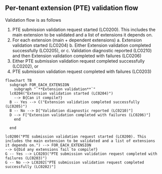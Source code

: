 ## Per-tenant extension (PTE) validation flow

Validation flow is as follows

1. PTE submission validation request started (LC0200). This includes the main extension to be validated and a list of extensions it depends on.
2. For each extension (main + dependent extensions)
    a. Extension validation started (LC0204)
    b. Either Extension validation completed successfully (LC0205), or
    c. Validation diagnostic reported (LC0210) and then Extension validation completed with failures (LC0206)
3. Either PTE submission validation request completed successfully (LC0202), or
4. PTE submission validation request completed with failures (LC0203)


```mermaid
flowchart TB
  subgraph FOR_EACH_EXTENSION
    subgraph "`**Extension validation**`"
  lc0204("Extension validation started (LC0204)") 
    --> B{Can it compile?}
  B -- Yes --> C("Extension validation completed successfully (LC0205)")
  B -- No --> D["Validation diagnostic reported (LC0210)"] 
  D --> F["Extension validation completed with failures (LC0206)"]
    end

  end

lc0200("PTE submission validation request started (LC0200). This includes the main extension to be validated and a list of extensions it depends on.") --> FOR_EACH_EXTENSION 
--> G{Did any extensions fail to compile?}
G -- Yes --> LC0203("PTE submission validation request completed with failures (LC0203)")
G -- No --> LC0202["PTE submission validation request completed successfully (LC0202)"] 
```